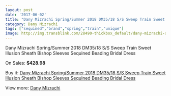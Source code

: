 ```yaml
---
layout: post
date: '2017-06-02'
title: "Dany Mizrachi Spring/Summer 2018 DM35/18 S/S Sweep Train Sweet Illusion Sheath Bishop Sleeves Sequined Beading Bridal Dress"
category: Dany Mizrachi
tags: ["sequined","brand","spring","train","unique"]
image: http://img.transblink.com/28490-thickbox_default/dany-mizrachi-spring-summer-2018-dm35-18-s-s-sweep-train-sweet-illusion-sheath-bishop-sleeves-sequined-beading-bridal-dress.jpg
---
```

Dany Mizrachi Spring/Summer 2018 DM35/18 S/S Sweep Train Sweet Illusion Sheath Bishop Sleeves Sequined Beading Bridal Dress

On Sales: **$428.98**
<a href="https://www.transblink.com/en/dany-mizrachi/9305-dany-mizrachi-spring-summer-2018-dm35-18-s-s-sweep-train-sweet-illusion-sheath-bishop-sleeves-sequined-beading-bridal-dress.html"><amp-img layout="responsive" width="600" height="600" src="//img.transblink.com/28490-thickbox_default/dany-mizrachi-spring-summer-2018-dm35-18-s-s-sweep-train-sweet-illusion-sheath-bishop-sleeves-sequined-beading-bridal-dress.jpg" alt="Dany Mizrachi Spring/Summer 2018 DM35/18 S/S Sweep Train Sweet Illusion Sheath Bishop Sleeves Sequined Beading Bridal Dress 0" /></a>
<a href="https://www.transblink.com/en/dany-mizrachi/9305-dany-mizrachi-spring-summer-2018-dm35-18-s-s-sweep-train-sweet-illusion-sheath-bishop-sleeves-sequined-beading-bridal-dress.html"><amp-img layout="responsive" width="600" height="600" src="//img.transblink.com/28492-thickbox_default/dany-mizrachi-spring-summer-2018-dm35-18-s-s-sweep-train-sweet-illusion-sheath-bishop-sleeves-sequined-beading-bridal-dress.jpg" alt="Dany Mizrachi Spring/Summer 2018 DM35/18 S/S Sweep Train Sweet Illusion Sheath Bishop Sleeves Sequined Beading Bridal Dress 1" /></a>
<a href="https://www.transblink.com/en/dany-mizrachi/9305-dany-mizrachi-spring-summer-2018-dm35-18-s-s-sweep-train-sweet-illusion-sheath-bishop-sleeves-sequined-beading-bridal-dress.html"><amp-img layout="responsive" width="600" height="600" src="//img.transblink.com/28491-thickbox_default/dany-mizrachi-spring-summer-2018-dm35-18-s-s-sweep-train-sweet-illusion-sheath-bishop-sleeves-sequined-beading-bridal-dress.jpg" alt="Dany Mizrachi Spring/Summer 2018 DM35/18 S/S Sweep Train Sweet Illusion Sheath Bishop Sleeves Sequined Beading Bridal Dress 2" /></a>

Buy it: [Dany Mizrachi Spring/Summer 2018 DM35/18 S/S Sweep Train Sweet Illusion Sheath Bishop Sleeves Sequined Beading Bridal Dress](https://www.transblink.com/en/dany-mizrachi/9305-dany-mizrachi-spring-summer-2018-dm35-18-s-s-sweep-train-sweet-illusion-sheath-bishop-sleeves-sequined-beading-bridal-dress.html "Dany Mizrachi Spring/Summer 2018 DM35/18 S/S Sweep Train Sweet Illusion Sheath Bishop Sleeves Sequined Beading Bridal Dress")

View more: [Dany Mizrachi](https://www.transblink.com/en/82-dany-mizrachi "Dany Mizrachi")
